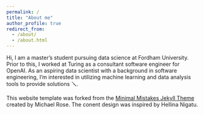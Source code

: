 ```yaml
---
permalink: /
title: "About me"
author_profile: true
redirect_from: 
  - /about/
  - /about.html
---
```

Hi, 
I am a master’s student pursuing data science at Fordham University. Prior to this, I worked at Turing as a consultant software engineer for OpenAI. As an aspiring data scientist with a background in software engineering, I’m interested in utilizing machine learning and data analysis tools to provide solutions 🪛.











This website template was forked from the [Minimal Mistakes Jekyll Theme](https://mmistakes.github.io/minimal-mistakes/) created by Michael Rose. The conent design was inspired by Hellina Nigatu.